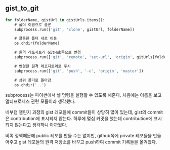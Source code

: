 ## gist_to_git

```sql
for folderName, gistUrl in gistUrls.items():
    # 폴더 이름으로 클론
    subprocess.run(['git', 'clone', gistUrl, folderName])

    # 클론한 폴더 내로 이동
    os.chdir(folderName)

    # 원격 레포지토리 GitHub쪽으로 변경
    subprocess.run(['git', 'remote', 'set-url', 'origin', gitUrls[folderName]])

    # 변경한 원격 레포지토리로 푸시
    subprocess.run(['git', 'push', '-u', 'origin', 'master'])

    # 상위 폴더로 돌아감
    os.chdir('..')
```

subprocess는 파이썬에서 쉘 명령을 실행할 수 있도록 해준다. 처음에는 이름을 보고 멀티프로세스 관련 모듈이라 생각했다.

네부캠 챌린지 과정의 gist 레포들에 commit들이 상당히 많이 있는데, gist의 commit은 contribution에 표시되지 않는다. 하루에 몇십 커밋을 했는데 contribution에 표시되지 않는다고 생각하니 아까웠다.

비록 정책때문에 public 레포를 만들 수는 없지만, github쪽에 private 레포들을 만들어주고 gist 레포들의 원격 저장소를 바꾸고 push하여 commit 기록들을 옮겨왔다.

